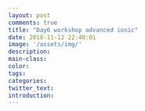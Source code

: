 ```yaml
---
layout: post
comments: true
title: "Day6 workshop advanced ionic"
date: 2018-11-12 22:40:01
image: '/assets/img/'
description:
main-class:
color:
tags:
categories:
twitter_text:
introduction:
---
```

